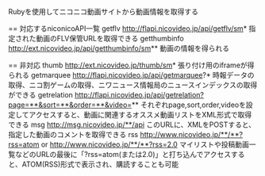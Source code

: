 Rubyを使用してニコニコ動画サイトから動画情報を取得する

== 対応するniconicoAPI一覧
	getflv
		http://flapi.nicovideo.jp/api/getflv/sm*
		指定された動画のFLV保管URLを取得できる
	getthumbinfo
		http://ext.nicovideo.jp/api/getthumbinfo/sm**
		動画の情報を得られる

== 非対応
	thumb
		http://ext.nicovideo.jp/thumb/sm*
		張り付け用のiframeが得られる
	getmarquee
		http://flapi.nicovideo.jp/api/getmarquee?*
		時報データの取得、ニコ割ゲームの取得、ニワニュース情報局のニュースインデックスの取得ができる
	getrelation
		http://flapi.nicovideo.jp/api/getrelation?page=**&sort=**&order=**&video=**
		それぞれpage,sort,order,videoを設定してアクセスすると、動画に関連するオススメ動画リストをXML形式で取得できる
	msg
		http://msg.nicovideo.jp/**/api
		このURLに、XMLをPOSTすると、指定した動画のコメントを取得できる
	rss
		http://www.nicovideo.jp/**/**?rss=atom or http://www.nicovideo.jp/**/**?rss=2.0
		マイリストや投稿動画一覧などのURLの最後に「?rss=atom(または2.0)」と打ち込んでアクセスすると、ATOM(RSS)形式で表示され、購読することも可能
